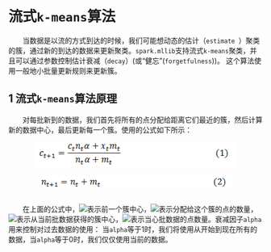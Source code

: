 # 流式`k-means`算法

&emsp;&emsp;当数据是以流的方式到达的时候，我们可能想动态的估计（`estimate `）聚类的簇，通过新的到达的数据来更新聚类。`spark.mllib`支持流式`k-means`聚类，并且可以通过参数控制估计衰减（`decay`）(或“健忘”(`forgetfulness`))。
这个算法使用一般地小批量更新规则来更新簇。

## 1 流式`k-means`算法原理

&emsp;&emsp;对每批新到的数据，我们首先将所有的点分配给距离它们最近的簇，然后计算新的数据中心，最后更新每一个簇。使用的公式如下所示：

<div  align="center"><img src="imgs/streaming-k-means.1.1.png" width = "400" height = "50" alt="1.1" align="center" /></div><br />

<div  align="center"><img src="imgs/streaming-k-means.1.2.png" width = "380" height = "25" alt="1.2" align="center" /></div><br />

&emsp;&emsp;在上面的公式中，<img src="http://www.forkosh.com/mathtex.cgi?{c}_{t}">表示前一个簇中心，<img src="http://www.forkosh.com/mathtex.cgi?{n}_{t}">表示分配给这个簇的点的数量，
<img src="http://www.forkosh.com/mathtex.cgi?{x}_{t}">表示从当前批数据获得的簇中心，<img src="http://www.forkosh.com/mathtex.cgi?{m}_{t}">表示当心批数据的点数量。衰减因子`alpha`用来控制对过去数据的使用：
当`alpha`等于1时，我们将使用从开始到现在所有的数据，当`alpha`等于0时，我们仅仅使用当前的数据。
